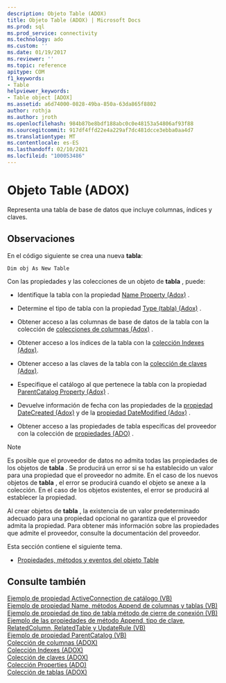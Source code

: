 ```yaml
---
description: Objeto Table (ADOX)
title: Objeto Table (ADOX) | Microsoft Docs
ms.prod: sql
ms.prod_service: connectivity
ms.technology: ado
ms.custom: ''
ms.date: 01/19/2017
ms.reviewer: ''
ms.topic: reference
apitype: COM
f1_keywords:
- Table
helpviewer_keywords:
- Table object [ADOX]
ms.assetid: a6d74000-0828-49ba-850a-63da865f8802
author: rothja
ms.author: jroth
ms.openlocfilehash: 984b87be8bdf188abc0c0e48153a54806af93f88
ms.sourcegitcommit: 917df4ffd22e4a229af7dc481dcce3ebba0aa4d7
ms.translationtype: MT
ms.contentlocale: es-ES
ms.lasthandoff: 02/10/2021
ms.locfileid: "100053486"
---
```

# <a name="table-object-adox"></a>Objeto Table (ADOX)
Representa una tabla de base de datos que incluye columnas, índices y claves.  
  
## <a name="remarks"></a>Observaciones  
 En el código siguiente se crea una nueva **tabla**:  
  
```  
Dim obj As New Table  
```  
  
 Con las propiedades y las colecciones de un objeto de **tabla** , puede:  
  
-   Identifique la tabla con la propiedad [Name Property (Adox)](./name-property-adox.md) .  
  
-   Determine el tipo de tabla con la propiedad [Type (tabla) (Adox)](./type-property-table-adox.md) .  
  
-   Obtener acceso a las columnas de base de datos de la tabla con la colección de [colecciones de columnas (Adox)](./columns-collection-adox.md) .  
  
-   Obtener acceso a los índices de la tabla con la [colección Indexes (Adox)](./indexes-collection-adox.md).  
  
-   Obtener acceso a las claves de la tabla con la [colección de claves (Adox)](./keys-collection-adox.md).  
  
-   Especifique el catálogo al que pertenece la tabla con la propiedad [ParentCatalog Property (Adox)](./parentcatalog-property-adox.md) .  
  
-   Devuelve información de fecha con las propiedades de la [propiedad DateCreated (Adox)](./datecreated-property-adox.md) y de la [propiedad DateModified (Adox)](./datemodified-property-adox.md) .  
  
-   Obtener acceso a las propiedades de tabla específicas del proveedor con la colección de [propiedades (ADO)](../ado-api/properties-collection-ado.md) .  
  
> [!NOTE]
>  Es posible que el proveedor de datos no admita todas las propiedades de los objetos de **tabla** . Se producirá un error si se ha establecido un valor para una propiedad que el proveedor no admite. En el caso de los nuevos objetos de **tabla** , el error se producirá cuando el objeto se anexe a la colección. En el caso de los objetos existentes, el error se producirá al establecer la propiedad.  
>   
>  Al crear objetos de **tabla** , la existencia de un valor predeterminado adecuado para una propiedad opcional no garantiza que el proveedor admita la propiedad. Para obtener más información sobre las propiedades que admite el proveedor, consulte la documentación del proveedor.  
  
 Esta sección contiene el siguiente tema.  
  
-   [Propiedades, métodos y eventos del objeto Table](./table-object-properties-methods-and-events.md)  
  
## <a name="see-also"></a>Consulte también  
 [Ejemplo de propiedad ActiveConnection de catálogo (VB)](./catalog-activeconnection-property-example-vb.md)   
 [Ejemplo de propiedad Name, métodos Append de columnas y tablas (VB)](./columns-and-tables-append-methods-name-property-example-vb.md)   
 [Ejemplo de propiedad de tipo de tabla método de cierre de conexión (VB)](./connection-close-method-table-type-property-example-vb.md)   
 [Ejemplo de las propiedades de método Append, tipo de clave, RelatedColumn, RelatedTable y UpdateRule (VB)](./keys-append-method-key-type-relatedcolumn-relatedtable-example-vb.md)   
 [Ejemplo de propiedad ParentCatalog (VB)](./parentcatalog-property-example-vb.md)   
 [Colección de columnas (ADOX)](./columns-collection-adox.md)   
 [Colección Indexes (ADOX)](./indexes-collection-adox.md)   
 [Colección de claves (ADOX)](./keys-collection-adox.md)   
 [Colección Properties (ADO)](../ado-api/properties-collection-ado.md)   
 [Colección de tablas (ADOX)](./tables-collection-adox.md)